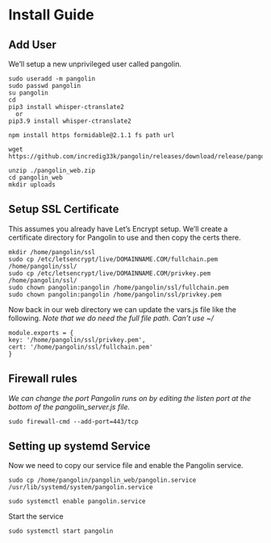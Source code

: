 # Install Guide
## Add User

We’ll setup a new unprivileged user called pangolin.

```
sudo useradd -m pangolin
sudo passwd pangolin
su pangolin
cd
pip3 install whisper-ctranslate2
  or 
pip3.9 install whisper-ctranslate2

npm install https formidable@2.1.1 fs path url

wget https://github.com/incredig33k/pangolin/releases/download/release/pangolin_web.zip

unzip ./pangolin_web.zip
cd pangolin_web
mkdir uploads
```

## Setup SSL Certificate

This assumes you already have Let’s Encrypt setup. We’ll create a certificate directory for Pangolin to use and then copy the certs there.

```
mkdir /home/pangolin/ssl
sudo cp /etc/letsencrypt/live/DOMAINNAME.COM/fullchain.pem /home/pangolin/ssl/
sudo cp /etc/letsencrypt/live/DOMAINNAME.COM/privkey.pem /home/pangolin/ssl/
sudo chown pangolin:pangolin /home/pangolin/ssl/fullchain.pem
sudo chown pangolin:pangolin /home/pangolin/ssl/privkey.pem
```

Now back in our web directory we can update the vars.js file like the following.
*Note that we do need the full file path. Can’t use ~/*

```
module.exports = {
key: '/home/pangolin/ssl/privkey.pem',
cert: '/home/pangolin/ssl/fullchain.pem'
}
```
## Firewall rules

*We can change the port Pangolin runs on by editing the listen port at the bottom of the pangolin_server.js file.*

```
sudo firewall-cmd --add-port=443/tcp
```

## Setting up systemd Service

Now we need to copy our service file and enable the Pangolin service.
```
sudo cp /home/pangolin/pangolin_web/pangolin.service /usr/lib/systemd/system/pangolin.service

sudo systemctl enable pangolin.service
```
Start the service
```
sudo systemctl start pangolin
```
